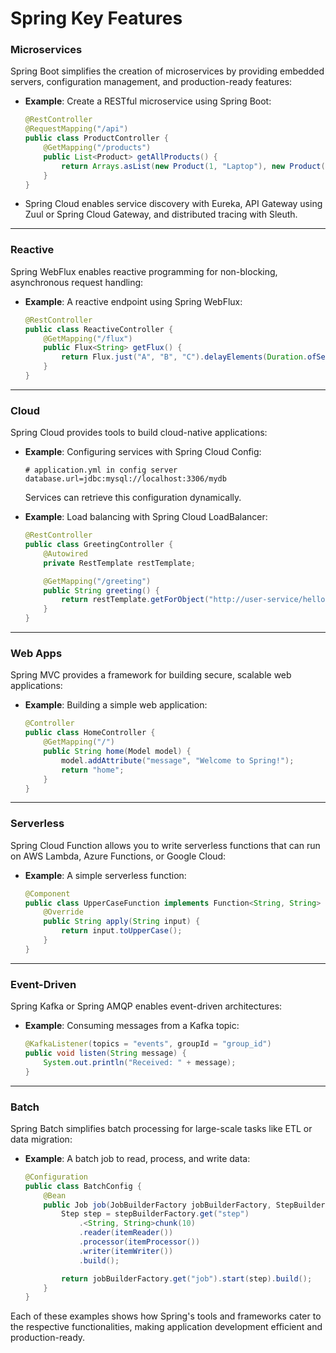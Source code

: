 # Spring Key Features

### **Microservices**
Spring Boot simplifies the creation of microservices by providing embedded servers, configuration management, and production-ready features:
- **Example**: Create a RESTful microservice using Spring Boot:
  ```java
  @RestController
  @RequestMapping("/api")
  public class ProductController {
      @GetMapping("/products")
      public List<Product> getAllProducts() {
          return Arrays.asList(new Product(1, "Laptop"), new Product(2, "Phone"));
      }
  }
  ```
- Spring Cloud enables service discovery with Eureka, API Gateway using Zuul or Spring Cloud Gateway, and distributed tracing with Sleuth.

---

### **Reactive**
Spring WebFlux enables reactive programming for non-blocking, asynchronous request handling:
- **Example**: A reactive endpoint using Spring WebFlux:
  ```java
  @RestController
  public class ReactiveController {
      @GetMapping("/flux")
      public Flux<String> getFlux() {
          return Flux.just("A", "B", "C").delayElements(Duration.ofSeconds(1));
      }
  }
  ```

---

### **Cloud**
Spring Cloud provides tools to build cloud-native applications:
- **Example**: Configuring services with Spring Cloud Config:
  ```properties
  # application.yml in config server
  database.url=jdbc:mysql://localhost:3306/mydb
  ```
  Services can retrieve this configuration dynamically.

- **Example**: Load balancing with Spring Cloud LoadBalancer:
  ```java
  @RestController
  public class GreetingController {
      @Autowired
      private RestTemplate restTemplate;

      @GetMapping("/greeting")
      public String greeting() {
          return restTemplate.getForObject("http://user-service/hello", String.class);
      }
  }
  ```

---

### **Web Apps**
Spring MVC provides a framework for building secure, scalable web applications:
- **Example**: Building a simple web application:
  ```java
  @Controller
  public class HomeController {
      @GetMapping("/")
      public String home(Model model) {
          model.addAttribute("message", "Welcome to Spring!");
          return "home";
      }
  }
  ```

---

### **Serverless**
Spring Cloud Function allows you to write serverless functions that can run on AWS Lambda, Azure Functions, or Google Cloud:
- **Example**: A simple serverless function:
  ```java
  @Component
  public class UpperCaseFunction implements Function<String, String> {
      @Override
      public String apply(String input) {
          return input.toUpperCase();
      }
  }
  ```

---

### **Event-Driven**
Spring Kafka or Spring AMQP enables event-driven architectures:
- **Example**: Consuming messages from a Kafka topic:
  ```java
  @KafkaListener(topics = "events", groupId = "group_id")
  public void listen(String message) {
      System.out.println("Received: " + message);
  }
  ```

---

### **Batch**
Spring Batch simplifies batch processing for large-scale tasks like ETL or data migration:
- **Example**: A batch job to read, process, and write data:
  ```java
  @Configuration
  public class BatchConfig {
      @Bean
      public Job job(JobBuilderFactory jobBuilderFactory, StepBuilderFactory stepBuilderFactory) {
          Step step = stepBuilderFactory.get("step")
              .<String, String>chunk(10)
              .reader(itemReader())
              .processor(itemProcessor())
              .writer(itemWriter())
              .build();

          return jobBuilderFactory.get("job").start(step).build();
      }
  }
  ```

Each of these examples shows how Spring's tools and frameworks cater to the respective functionalities, making application development efficient and production-ready.
